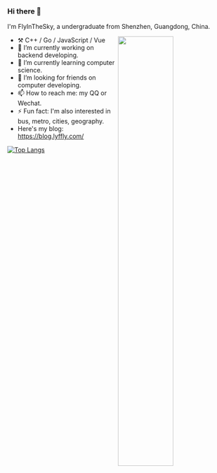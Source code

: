 ### Hi there 👋

I'm FlyInTheSky, a undergraduate from Shenzhen, Guangdong, China.

[<img align="right" width="50%" src="https://github-readme-stats-ouuan.vercel.app/api?username=FlyInTheSky10&theme=dark&show_icons=true">](https://metrics.lecoq.io/ouuan?template=classic)

-   :hammer_and_pick: C++ / Go / JavaScript / Vue
- 🔭 I’m currently working on backend developing.
- 🌱 I’m currently learning computer science.
- 🤔 I’m looking for friends on computer developing.
- 📫 How to reach me: my QQ or Wechat.
- ⚡ Fun fact: I'm also interested in bus, metro, cities, geography.
- Here's my blog: https://blog.lyffly.com/

[![Top Langs](https://github-readme-stats.vercel.app/api/top-langs/?username=FlyInTheSky10&layout=compact)](https://github.com/anuraghazra/github-readme-stats)

<!--
**FlyInThesky10/FlyInTheSky10** is a ✨ _special_ ✨ repository because its `README.md` (this file) appears on your GitHub profile.

Here are some ideas to get you started:

- 🔭 I’m currently working on ...
- 🌱 I’m currently learning ...
- 👯 I’m looking to collaborate on ...
- 🤔 I’m looking for help with ...
- 💬 Ask me about ...
- 📫 How to reach me: ...
- 😄 Pronouns: ...
- ⚡ Fun fact: ...
-->
